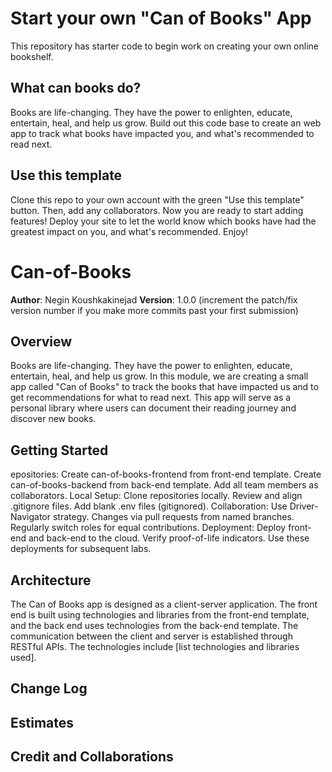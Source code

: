 # Start your own "Can of Books" App

This repository has starter code to begin work on creating your own online bookshelf.

## What can books do?

Books are life-changing. They have the power to enlighten, educate, entertain, heal, and help us grow. Build out this code base to create an web app to track what books have impacted you, and what's recommended to read next.

## Use this template

Clone this repo to your own account with the green "Use this template" button. Then, add any collaborators. Now you are ready to start adding features! Deploy your site to let the world know which books have had the greatest impact on you, and what's recommended. Enjoy!


# Can-of-Books

**Author**: Negin Koushkakinejad
**Version**: 1.0.0 (increment the patch/fix version number if you make more commits past your first submission)

## Overview

Books are life-changing. They have the power to enlighten, educate, entertain, heal, and help us grow. In this module, we are creating a small app called "Can of Books" to track the books that have impacted us and to get recommendations for what to read next. This app will serve as a personal library where users can document their reading journey and discover new books.

## Getting Started
epositories:
Create can-of-books-frontend from front-end template.
Create can-of-books-backend from back-end template.
Add all team members as collaborators.
Local Setup:
Clone repositories locally.
Review and align .gitignore files.
Add blank .env files (gitignored).
Collaboration:
Use Driver-Navigator strategy.
Changes via pull requests from named branches.
Regularly switch roles for equal contributions.
Deployment:
Deploy front-end and back-end to the cloud.
Verify proof-of-life indicators.
Use these deployments for subsequent labs.

## Architecture

The Can of Books app is designed as a client-server application. The front end is built using technologies and libraries from the front-end template, and the back end uses technologies from the back-end template. The communication between the client and server is established through RESTful APIs. The technologies include [list technologies and libraries used].


## Change Log
<!-- Use this area to document the iterative changes made to your application as each feature is successfully implemented. Use time stamps. Here's an example:

01-01-2001 4:59pm - Application now has a fully-functional express server, with a GET route for the location resource. -->

## Estimates
<!-- See below -->

## Credit and Collaborations
<!-- Give credit (and a link) to other people or resources that helped you build this application. -->